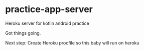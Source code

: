 # practice-app-server
Heroku server for kotlin android practice

Got things going. 

Next step: Create Heroku procfile so this baby will run on heroku
